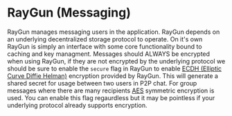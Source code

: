 # RayGun (Messaging)

RayGun manages messaging users in the application. RayGun depends on an underlying decentralized storage protocol to operate. On it's own RayGun is simply an interface with some core functionality bound to caching and key managment. Messages should ALWAYS be encrypted when using RayGun, if they are not encrypted by the underlying protocol we should be sure to enable the `secure` flag in RayGun to enable [ECDH (Elliptic Curve Diffie Helman)](https://en.wikipedia.org/wiki/Elliptic-curve_Diffie%E2%80%93Hellman]) encryption provided by RayGun. This will generate a shared secret for usage between two users in P2P chat. For group messages where there are many recipients [AES](https://en.wikipedia.org/wiki/Advanced_Encryption_Standard) symmetric encryption is used. You can enable this flag regaurdless but it may be pointless if your underlying protocol already supports encryption.